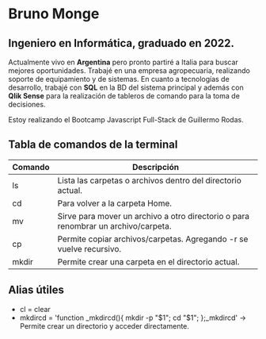 # Bruno Monge

## **Ingeniero en Informática**, graduado en 2022.

Actualmente vivo en **Argentina** pero pronto partiré a Italia para buscar mejores oportunidades.
Trabajé en una empresa agropecuaria, realizando soporte de equipamiento y de sistemas.
En cuanto a tecnologías de desarrollo, trabajé con **SQL** en la BD del sistema principal y además con **Qlik Sense** para la realización de tableros de comando para la toma de decisiones.

Estoy realizando el Bootcamp Javascript Full-Stack de Guillermo Rodas.

## Tabla de comandos de la terminal

| Comando | Descripción |
| ------- | ------- |
| ls | Lista las carpetas o archivos dentro del directorio actual. |
| cd | Para volver a la carpeta Home. |
| mv | Sirve para mover un archivo a otro directorio o para renombrar un archivo/carpeta. |
| cp | Permite copiar archivos/carpetas. Agregando -r se vuelve recursivo. |
| mkdir | Permite crear una carpeta en el directorio actual. |

## Alias útiles

* cl = clear
* mkdircd = 'function _mkdircd(){ mkdir -p "$1"; cd "$1"; };_mkdircd' -> Permite crear un directorio y acceder directamente.
